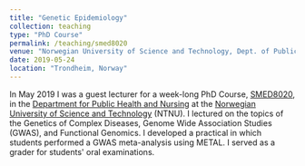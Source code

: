 ```yaml
---
title: "Genetic Epidemiology"
collection: teaching
type: "PhD Course"
permalink: /teaching/smed8020
venue: "Norwegian University of Science and Technology, Dept. of Public Health and Nursing "
date: 2019-05-24
location: "Trondheim, Norway" 
---
```


In May 2019 I was a guest lecturer for a week-long PhD Course, [SMED8020](https://www.ntnu.edu/studies/courses/SMED8020#tab=omEmnet), in the [Department for Public Health and Nursing](http://www.ntnu.edu/ism) at the [Norwegian University of Science and Technology](https://www.ntnu.edu) (NTNU). I lectured on the topics of the Genetics of Complex Diseases, Genome Wide Association Studies (GWAS), and Functional Genomics. I developed a practical in which students performed a GWAS meta-analysis using METAL. I served as a grader for students' oral examinations.

